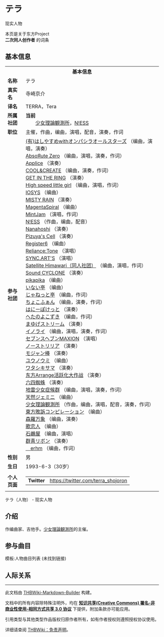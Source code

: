 # テラ

<!-- source html: G:\repos\THBWiki-Markdown-Builder\THBWikiMarkdown\Temp\main\b\b7\ns0%3A%E3%83%86%E3%83%A9.html -->

现实人物

本页是关于东方Project  
 **二次同人创作者** 的词条
## 基本信息

<table><tbody><tr><th colspan="3">基本信息</th></tr><tr><td class="label"><b>名称</b></td><td> テラ </td></tr><tr><td class="label"><b>真实名</b></td><td>寺崎京介</td></tr><tr><td class="label"><b>译名</b></td><td>TERRA，Tera</td></tr><tr><td class="label"><b>所属社团</b></td><td><b>当前</b><div style="margin-left:2em;"><a href="./少女理論観測所.md" title="少女理論観測所">少女理論観測所</a>，<a href="./N!ESS.md" title="N!ESS">N!ESS</a></div></td></tr><tr><td class="label"><b>职位</b></td><td>主催，作曲，编曲，演唱，配音，演奏，作词</td></tr><tr><td class="label"><b>参与社团</b></td><td><a href="./(有)はしやすめwithオンパシラオールスターズ.md" title="(有)はしやすめwithオンパシラオールスターズ">(有)はしやすめwithオンパシラオールスターズ</a> （编曲，演唱，演奏）<br><a href="./AbsoЯute_Zero.md" title="AbsoЯute Zero">AbsoЯute Zero</a> （编曲，演唱，演奏，作词）<br><a href="./Applice.md" title="Applice">Applice</a> （演奏）<br><a href="./COOL&CREATE.md" title="COOL&amp;CREATE">COOL&amp;CREATE</a> （编曲，演奏，作词）<br><a href="./GET_IN_THE_RING.md" title="GET IN THE RING">GET IN THE RING</a> （演奏）<br><a href="./High_speed_little_girl.md" title="High speed little girl">High speed little girl</a> （编曲，演唱，作词）<br><a href="./IOSYS.md" title="IOSYS">IOSYS</a> （编曲）<br><a href="./MISTY_RAIN.md" title="MISTY RAIN">MISTY RAIN</a> （演奏）<br><a href="./MagentaSpiral.md" title="MagentaSpiral">MagentaSpiral</a> （编曲）<br><a href="/index.php?title=MintJam&amp;action=edit&amp;redlink=1" class="new" title="MintJam（页面不存在）">MintJam</a> （演唱，作词）<br><a href="./N!ESS.md" title="N!ESS">N!ESS</a> （作曲，编曲，配音）<br><a href="./Nanahoshi.md" title="Nanahoshi">Nanahoshi</a> （演奏）<br><a href="./Pizuya's_Cell.md" title="Pizuya&#39;s Cell">Pizuya's Cell</a> （演奏）<br><a href="./Register6.md" title="Register6">Register6</a> （编曲）<br><a href="/index.php?title=Reliance:Tone&amp;action=edit&amp;redlink=1" class="new" title="Reliance:Tone（页面不存在）">Reliance:Tone</a> （演唱）<br><a href="./SYNC.ART'S.md" title="SYNC.ART&#39;S">SYNC.ART'S</a> （演唱）<br><a href="./Satellite_Himawari（同人社团）.md" title="Satellite Himawari（同人社团）">Satellite Himawari（同人社团）</a> （编曲，演唱，作词）<br><a href="./Sound_CYCLONE.md" title="Sound CYCLONE">Sound CYCLONE</a> （演奏）<br><a href="./pikapika.md" title="pikapika">pikapika</a> （编曲）<br><a href="./いない亭.md" title="いない亭">いない亭</a> （编曲）<br><a href="./じゃねっと亭.md" title="じゃねっと亭">じゃねっと亭</a> （编曲，作词）<br><a href="./ちょこふぁん.md" title="ちょこふぁん">ちょこふぁん</a> （编曲，演奏，作词）<br><a href="./はにーぽけっと.md" title="はにーぽけっと">はにーぽけっと</a> （演奏）<br><a href="./へたのよこずき.md" title="へたのよこずき">へたのよこずき</a> （编曲，作词）<br><a href="./まゆげストリーム.md" title="まゆげストリーム">まゆげストリーム</a> （演奏）<br><a href="./イノライ.md" title="イノライ">イノライ</a> （编曲，演唱，演奏，作词）<br><a href="./セブンスヘブンMAXION.md" title="セブンスヘブンMAXION">セブンスヘブンMAXION</a> （演唱）<br><a href="./ノーストリリア.md" title="ノーストリリア">ノーストリリア</a> （演奏）<br><a href="./モジャン棒.md" title="モジャン棒">モジャン棒</a> （演奏）<br><a href="./ユウノウミ.md" title="ユウノウミ">ユウノウミ</a> （编曲）<br><a href="./ワタシキサマ.md" title="ワタシキサマ">ワタシキサマ</a> （演奏）<br><a href="./东方Arrange活跃化大作战.md" title="东方Arrange活跃化大作战">东方Arrange活跃化大作战</a> （演奏）<br><a href="./六四蜘蛛.md" title="六四蜘蛛">六四蜘蛛</a> （演奏）<br><a href="./地雷少女症候群.md" title="地雷少女症候群">地雷少女症候群</a> （编曲，演唱，演奏，作词）<br><a href="./天然ジェミニ.md" title="天然ジェミニ">天然ジェミニ</a> （编曲）<br><a href="./少女理論観測所.md" title="少女理論観測所">少女理論観測所</a> （作曲，编曲，演唱，配音，演奏，作词）<br><a href="/index.php?title=%E6%9D%B1%E6%96%B9%E6%95%97%E8%A8%B4%E3%82%B3%E3%83%B3%E3%83%94%E3%83%AC%E3%83%BC%E3%82%B7%E3%83%A7%E3%83%B3&amp;action=edit&amp;redlink=1" class="new" title="東方敗訴コンピレーション（页面不存在）">東方敗訴コンピレーション</a> （编曲）<br><a href="./森羅万象.md" title="森羅万象">森羅万象</a> （编曲，演奏）<br><a href="./歌恋人.md" title="歌恋人">歌恋人</a> （编曲）<br><a href="./石鹸屋.md" title="石鹸屋">石鹸屋</a> （编曲，演唱）<br><a href="./群青リボン.md" title="群青リボン">群青リボン</a> （演奏）<br><a href="./＿erhm.md" title="＿erhm">＿erhm</a> （编曲，作词）</td></tr><tr><td class="label"><b>性别</b></td><td>男</td></tr><tr><td class="label"><b>生日</b></td><td>1993-6-3（30岁）</td></tr><tr><td class="label"><b>个人页面</b></td><td><table border="0" cellspacing="0" cellpadding="0"><tbody><tr><td><b>Twitter</b></td><td><a rel="nofollow" class="external free" href="https://twitter.com/terra_shojoron">https://twitter.com/terra_shojoron</a></td></tr></tbody></table></td></tr></tbody></table>

テラ（人物） - 现实人物
## 介绍
  
作编曲家、吉他手。[少女理論観測所](./少女理論観測所.md)的主催。
  

## 参与曲目
  
模板:人物曲目列表 (未找到链接)
  

## 人际关系




---

此文档由 [THBWiki-Markdown-Builder](https://github.com/Delsin-Yu/THBWiki-Markdown-Builder) 构建。

文档中的所有内容除特殊注明外，均在 [**知识共享(Creative Commons) 署名-非商业性使用-相同方式共享 3.0 协议**](https://creativecommons.org/licenses/by-sa/3.0/deed.zh-hans) 下提供，附加条款亦可能应用。

引用类型与其他类型作品版权归原作者所有，如有作者授权则遵照授权协议使用。

详细请查阅 [THBWiki：免责声明](https://thbwiki.cc/THBWiki:%E5%85%8D%E8%B4%A3%E5%A3%B0%E6%98%8E)。

